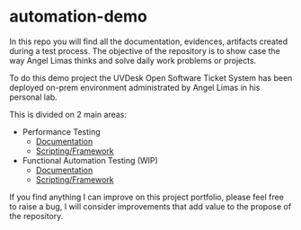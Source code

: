 # automation-demo
In this repo you will find all the documentation, evidences, artifacts created during a test process. The objective of the repository is to show case the way Angel Limas thinks and solve daily work problems or projects. 

To do this demo project the UVDesk Open Software Ticket System has been deployed on-prem environment administrated by Angel Limas in his personal lab. 

This is divided on 2 main areas:

- Performance Testing
  - [Documentation](docs/automation-demo/tests/performance/README.md)
  - [Scripting/Framework](uvdesk-framework/performance)
- Functional Automation Testing (WIP)
  - [Documentation](docs/automation-demo/tests/functional/README.md)
  - [Scripting/Framework](uvdesk-framework/functional)

If you find anything I can improve on this project portfolio, please feel free to raise a bug, I will consider improvements that add value to the propose of the repository.


